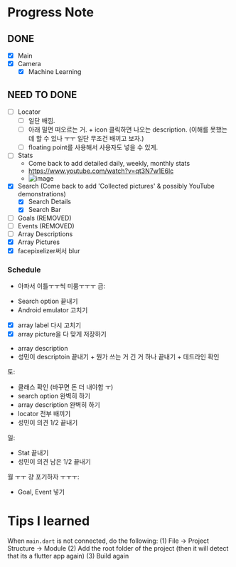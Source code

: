 # Progress Note

## DONE
- [X] Main
- [X] Camera
     - [X] Machine Learning

## NEED TO DONE
- [ ] Locator
    - [ ] 일단 배낌. 
    - [ ] 아래 밀면 떠오르는 거. + icon 클릭하면 나오는 description. (이해를 못했는데 할 수 있나 ㅜㅜ 일단 무조건 배끼고 보자.)
    - [ ] floating point를 사용해서 사용자도 넣을 수 있게.
- [ ] Stats 
     - Come back to add detailed daily, weekly, monthly stats
     - https://www.youtube.com/watch?v=qt3N7w1E6lc
     - ![image](https://user-images.githubusercontent.com/68700599/90002144-e3c7a980-dc57-11ea-9189-6c7f356a478a.png)
- [X] Search (Come back to add 'Collected pictures' & possibly YouTube demonstrations)
     - [X] Search Details
     - [X] Search Bar
- [ ] Goals (REMOVED)
- [ ] Events (REMOVED)
- [ ] Array Descriptions
- [X] Array Pictures
- [X] facepixelizer써서 blur

### Schedule
* 아파서 이틀ㅜㅜ씩 미룸ㅜㅜㅜ
금: 
- Search option 끝내기
- Android emulator 고치기
- [X] array label 다시 고치기
- [X] array picture을 다 맞게 저장하기
- array description
- 성민이 descriptoin 끝내기 + 뭔가 쓰는 거 긴 거 하나 끝내기 + 데드라인 확인

토:
- 클래스 확인 (바꾸면 돈 더 내야함 ㅜ)
- search option 완벽히 하기
- array description 완벽히 하기
- locator 전부 배끼기
- 성민이 의견 1/2 끝내기

일: 
- Stat 끝내기
- 성민이 의견 남은 1/2 끝내기 

월 ㅜㅜ 걍 포기하자 ㅜㅜㅜ: 
- Goal, Event 넣기

# Tips I learned

When `main.dart` is not connected, do the following:
(1) File -> Project Structure -> Module
(2) Add the root folder of the project (then it will detect that its a flutter app again)
(3) Build again

